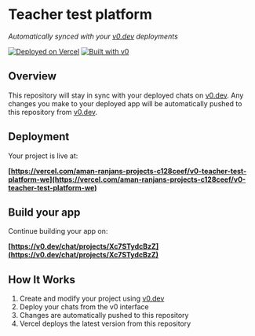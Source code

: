 # Teacher test platform

*Automatically synced with your [v0.dev](https://v0.dev) deployments*

[![Deployed on Vercel](https://img.shields.io/badge/Deployed%20on-Vercel-black?style=for-the-badge&logo=vercel)](https://vercel.com/aman-ranjans-projects-c128ceef/v0-teacher-test-platform-we)
[![Built with v0](https://img.shields.io/badge/Built%20with-v0.dev-black?style=for-the-badge)](https://v0.dev/chat/projects/Xc7STydcBzZ)

## Overview

This repository will stay in sync with your deployed chats on [v0.dev](https://v0.dev).
Any changes you make to your deployed app will be automatically pushed to this repository from [v0.dev](https://v0.dev).

## Deployment

Your project is live at:

**[https://vercel.com/aman-ranjans-projects-c128ceef/v0-teacher-test-platform-we](https://vercel.com/aman-ranjans-projects-c128ceef/v0-teacher-test-platform-we)**

## Build your app

Continue building your app on:

**[https://v0.dev/chat/projects/Xc7STydcBzZ](https://v0.dev/chat/projects/Xc7STydcBzZ)**

## How It Works

1. Create and modify your project using [v0.dev](https://v0.dev)
2. Deploy your chats from the v0 interface
3. Changes are automatically pushed to this repository
4. Vercel deploys the latest version from this repository